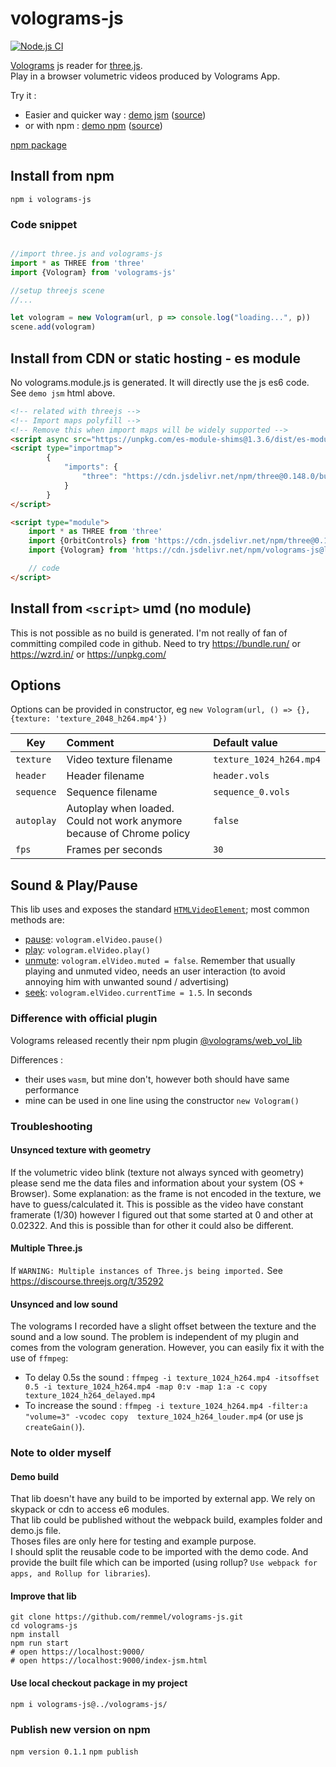 # volograms-js

[![Node.js CI](https://github.com/remmel/volograms-js/actions/workflows/node.js.yml/badge.svg)](https://github.com/remmel/volograms-js/actions/workflows/node.js.yml)

[Volograms](https://www.volograms.com/) js reader for [three.js](https://threejs.org/).  
Play in a browser volumetric videos produced by Volograms App.

Try it :
- Easier and quicker way : [demo jsm](https://remmel.github.io/volograms-js/index-jsm.html) ([source](https://github.com/remmel/volograms-js/blob/main/dist/index-jsm.html))
- or with npm : [demo npm](https://remmel.github.io/volograms-js) ([source](https://github.com/remmel/volograms-js/blob/main/src/demo.js))

[npm package](https://www.npmjs.com/package/volograms-js)


## Install from npm

`npm i volograms-js`

### Code snippet
```javascript

//import three.js and volograms-js
import * as THREE from 'three'
import {Vologram} from 'volograms-js'

//setup threejs scene
//...

let vologram = new Vologram(url, p => console.log("loading...", p))
scene.add(vologram)

```

## Install from CDN or static hosting - es module

No volograms.module.js is generated. It will directly use the js es6 code. See `demo jsm` html above.
```html
<!-- related with threejs -->
<!-- Import maps polyfill -->
<!-- Remove this when import maps will be widely supported -->
<script async src="https://unpkg.com/es-module-shims@1.3.6/dist/es-module-shims.js"></script>
<script type="importmap">
        {
            "imports": {
                "three": "https://cdn.jsdelivr.net/npm/three@0.148.0/build/three.module.js"
            }
        }
</script>

<script type="module">
    import * as THREE from 'three'
    import {OrbitControls} from 'https://cdn.jsdelivr.net/npm/three@0.148.0/examples/jsm/controls/OrbitControls.js'
    import {Vologram} from 'https://cdn.jsdelivr.net/npm/volograms-js@latest/src/Vologram.js' //replace latest with version eg 0.1.116 for production usage

    // code
</script>
```

## Install from `<script>` umd (no module)
This is not possible as no build is generated. I'm not really of fan of committing compiled code in github.
Need to try https://bundle.run/ or https://wzrd.in/ or https://unpkg.com/

## Options

Options can be provided in constructor, eg `new Vologram(url, () => {}, {texture: 'texture_2048_h264.mp4'})`

| Key        | Comment                                                               | Default value           |
|------------|:----------------------------------------------------------------------|:------------------------|
| `texture`  | Video texture filename                                                | `texture_1024_h264.mp4` |
| `header`   | Header filename                                                       | `header.vols`           |
| `sequence` | Sequence filename                                                     | `sequence_0.vols`       |
| `autoplay` | Autoplay when loaded. Could not work anymore because of Chrome policy | `false`                 |
| `fps`      | Frames per seconds                                                    | `30`                    |


## Sound & Play/Pause

This lib uses and exposes the standard [`HTMLVideoElement`](https://developer.mozilla.org/en-US/docs/Web/API/HTMLMediaElement);  most common methods are:
- [pause](https://developer.mozilla.org/en-US/docs/Web/API/HTMLMediaElement/pause): `vologram.elVideo.pause()`
- [play](https://developer.mozilla.org/en-US/docs/Web/API/HTMLMediaElement/play): `vologram.elVideo.play()`
- [unmute](https://developer.mozilla.org/en-US/docs/Web/API/HTMLMediaElement/muted): `vologram.elVideo.muted = false`. Remember that usually playing and unmuted video, needs an user interaction (to avoid annoying him with unwanted sound / advertising)
- [seek](https://developer.mozilla.org/en-US/docs/Web/API/HTMLMediaElement/currentTime): `vologram.elVideo.currentTime = 1.5`. In seconds

### Difference with official plugin

Volograms released recently their npm plugin [@volograms/web_vol_lib](https://www.npmjs.com/package/@volograms/web_vol_lib)

Differences : 
- their uses `wasm`, but mine don't, however both should have same performance
- mine can be used in one line using the constructor `new Vologram()`

### Troubleshooting

#### Unsynced texture with geometry
If the volumetric video blink (texture not always synced with geometry) please send me the data files and information about your system (OS + Browser).
Some explanation: as the frame is not encoded in the texture, we have to guess/calculated it.
This is possible as the video have constant framerate (1/30) however I figured out that some started at 0 and other at 0.02322.
And this is possible than for other it could also be different.

#### Multiple Three.js
If `WARNING: Multiple instances of Three.js being imported.` See https://discourse.threejs.org/t/35292

#### Unsynced and low sound
The volograms I recorded have a slight offset between the texture and the sound and a low sound.
The problem is independent of my plugin and comes from the vologram generation.
However, you can easily fix it with the use of `ffmpeg`:
- To delay 0.5s the sound : `ffmpeg -i texture_1024_h264.mp4 -itsoffset 0.5 -i texture_1024_h264.mp4 -map 0:v -map 1:a -c copy texture_1024_h264_delayed.mp4`  
- To increase   the sound : `ffmpeg -i texture_1024_h264.mp4 -filter:a "volume=3" -vcodec copy  texture_1024_h264_louder.mp4` (or use js `createGain()`).  

### Note to older myself

#### Demo build
That lib doesn't have any build to be imported by external app. We rely on skypack or cdn to access e6 modules.  
That lib could be published without the webpack build, examples folder and demo.js file.  
Thoses files are only here for testing and example purpose.  
I should split the reusable code to be imported with the demo code. And provide the built file which can be imported (using rollup? `Use webpack for apps, and Rollup for libraries`).   

#### Improve that lib
```shell
git clone https://github.com/remmel/volograms-js.git
cd volograms-js
npm install
npm run start
# open https://localhost:9000/
# open https://localhost:9000/index-jsm.html
```

#### Use local checkout package in my project
`npm i volograms-js@../volograms-js/`

### Publish new version on npm
`npm version 0.1.1`
`npm publish`